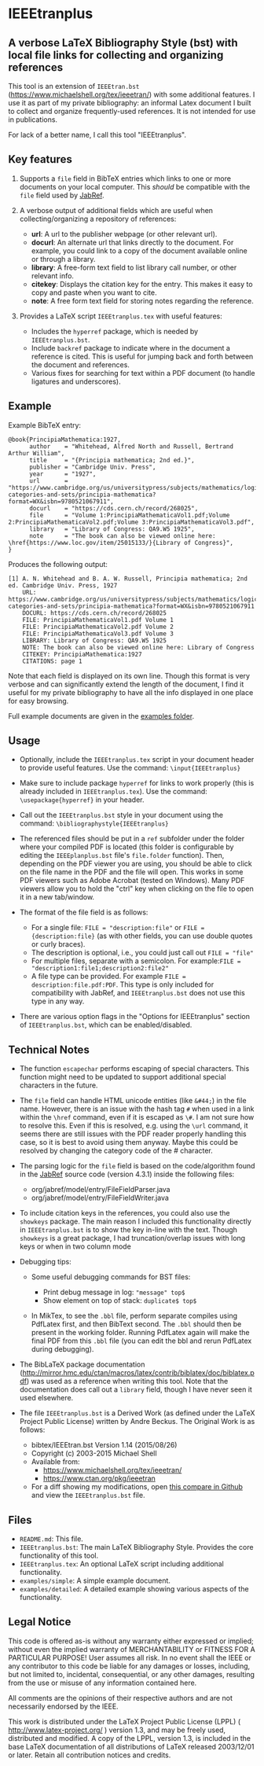 # IEEEtranplus

## A verbose LaTeX Bibliography Style (bst) with local file links for collecting and organizing references

This tool is an extension of `IEEEtran.bst` (https://www.michaelshell.org/tex/ieeetran/) with some additional features.
I use it as part of my private bibliography: an informal Latex document I built to collect and organize frequently-used references.
It is not intended for use in publications.

For lack of a better name, I call this tool "IEEEtranplus".

## Key features

1. Supports a `file` field in BibTeX entries which links to one or more documents on your local computer.
   This *should* be compatible with the `file` field used by [JabRef](https://www.jabref.org/).

2. A verbose output of additional fields which are useful when collecting/organizing a repository of references:
    - **url**:     A url to the publisher webpage (or other relevant url).
    - **docurl**:  An alternate url that links directly to the document. For example, you could link to a copy of the document
                   available online or through a library.  
    - **library**: A free-form text field to list library call number, or other relevant info.
    - **citekey**: Displays the citation key for the entry. This makes it easy to copy and paste when you want to cite.
    - **note**:    A free form text field for storing notes regarding the reference.

3. Provides a LaTeX script `IEEEtranplus.tex` with useful features:
    - Includes the `hyperref` package, which is needed by `IEEEtranplus.bst`.
    - Include `backref` package to indicate where in the document a reference is cited. This is useful for jumping
      back and forth between the document and references.
    - Various fixes for searching for text within a PDF document (to handle ligatures and underscores).

## Example
Example BibTeX entry:
```
@book{PrincipiaMathematica:1927,
      author    = "Whitehead, Alfred North and Russell, Bertrand Arthur William",
      title     = "{Principia mathematica; 2nd ed.}",
      publisher = "Cambridge Univ. Press",
      year      = "1927",
      url       = "https://www.cambridge.org/us/universitypress/subjects/mathematics/logic-categories-and-sets/principia-mathematica?format=WX&isbn=9780521067911",
      docurl    = "https://cds.cern.ch/record/268025",
      file      = "Volume 1:PrincipiaMathematicaVol1.pdf;Volume 2:PrincipiaMathematicaVol2.pdf;Volume 3:PrincipiaMathematicaVol3.pdf",
      library   = "Library of Congress: QA9.W5 1925",
      note      = "The book can also be viewed online here: \href{https://www.loc.gov/item/25015133/}{Library of Congress}",
}
```

Produces the following output:
```
[1] A. N. Whitehead and B. A. W. Russell, Principia mathematica; 2nd ed. Cambridge Univ. Press, 1927
    URL: https://www.cambridge.org/us/universitypress/subjects/mathematics/logic-categories-and-sets/principia-mathematica?format=WX&isbn=9780521067911
    DOCURL: https://cds.cern.ch/record/268025
    FILE: PrincipiaMathematicaVol1.pdf Volume 1
    FILE: PrincipiaMathematicaVol2.pdf Volume 2
    FILE: PrincipiaMathematicaVol3.pdf Volume 3
    LIBRARY: Library of Congress: QA9.W5 1925
    NOTE: The book can also be viewed online here: Library of Congress
    CITEKEY: PrincipiaMathematica:1927
    CITATIONS: page 1
```

Note that each field is displayed on its own line. Though this format is very verbose and can significantly extend the length
of the document, I find it useful for my private bibliography to have all the info displayed in one place for easy browsing.

Full example documents are given in the [examples folder](https://github.com/beckus/ieeetranplus/tree/main/examples).



## Usage
- Optionally, include the `IEEEtranplus.tex` script in your document header to provide useful features.
  Use the command: `\input{IEEEtranplus}`

- Make sure to include package `hyperref` for links to work properly (this is already included in `IEEEtranplus.tex`).
  Use the command: `\usepackage{hyperref}` in your header.

- Call out the `IEEEtranplus.bst` style in your document using the command: `\bibliographystyle{IEEEtranplus}`

- The referenced files should be put in a `ref` subfolder under the folder where your compiled PDF is located
  (this folder is configurable by editing the `IEEEplanplus.bst` file's `file.folder` function). Then, depending on the
  PDF viewer you are using, you should be able to click on the file name in the PDF and the file will open. This
  works in some PDF viewers such as Adobe Acrobat (tested on Windows). Many PDF viewers allow you to hold the
  "ctrl" key when clicking on the file to open it in a new tab/window.

- The format of the file field is as follows:
    - For a single file: `FILE = "description:file"` or `FILE = {description:file}`
      (as with other fields, you can use double quotes or curly braces).
    - The description is optional, i.e., you could just call out `FILE = "file"`
    - For multiple files, separate with a semicolon. For example:`FILE = "description1:file1;description2:file2"`
    - A file type can be provided. For example `FILE = description:file.pdf:PDF`.
      This type is only included for compatibility with JabRef, and `IEEEtranplus.bst` does not use this type in any way.

- There are various option flags in the "Options for IEEEtranplus" section of `IEEEtranplus.bst`, which can be enabled/disabled.
 


## Technical Notes
- The function `escapechar` performs escaping of special characters.
This function might need to be updated to support additional special characters in the future.

- The `file` field can handle HTML unicode entities (like `&#44;`) in the file name.
  However, there is an issue with the hash tag `#` when used in a link within the `\href` command, even if it is escaped as `\#`.
  I am not sure how to resolve this. Even if this is resolved, e.g. using the `\url` command, it seems there are still
  issues with the PDF reader properly handling this case, so it is best to avoid using them anyway.
  Maybe this could be resolved by changing the category code of the # character.

- The parsing logic for the `file` field is based on the code/algorithm found in the
  [JabRef](https://www.jabref.org/) source code (version 4.3.1) inside the following files:
    - org/jabref/model/entry/FileFieldParser.java
    - org/jabref/model/entry/FileFieldWriter.java

- To include citation keys in the references, you could also use the `showkeys` package. The main reason I included this
  functionality directly in `IEEEtranplus.bst` is to show the key in-line with the text. Though `showkeys` is a great package,
  I had truncation/overlap issues with long keys or when in two column mode 

- Debugging tips:
    - Some useful debugging commands for BST files:
        - Print debug message in log: `"message" top$`
        - Show element on top of stack: `duplicate$ top$`

    - In MikTex, to see the `.bbl` file, perform separate compiles using PdfLatex first, and then BibText second.
      The `.bbl` should then be present in the working folder. Running PdfLatex again will make the final PDF from this
      `.bbl` file (you can edit the bbl and rerun PdfLatex during debugging).

- The BibLaTeX package documentation (http://mirror.hmc.edu/ctan/macros/latex/contrib/biblatex/doc/biblatex.pdf) was used
  as a reference when writing this tool. Note that the documentation does call out a `library` field, though I have never
  seen it used elsewhere.

- The file `IEEEtranplus.bst` is a Derived Work (as defined under the LaTeX Project Public License) written by Andre Beckus.
  The Original Work is as follows:
    - bibtex/IEEEtran.bst  Version 1.14 (2015/08/26)
    - Copyright (c) 2003-2015 Michael Shell
    - Available from:
        - https://www.michaelshell.org/tex/ieeetran/
        - https://www.ctan.org/pkg/ieeetran
    - For a diff showing my modifications, open [this compare in Github](https://github.com/beckus/ieeetranplus/compare/original...main)
      and view the `IEEEtranplus.bst` file.



## Files

- `README.md`:         This file.
- `IEEEtranplus.bst`:  The main LaTeX Bibliography Style. Provides the core functionality of this tool.
- `IEEEtranplus.tex`:  An optional LaTeX script including additional functionality.
- `examples/simple`:   A simple example document.
- `examples/detailed`: A detailed example showing various aspects of the functionality.

## Legal Notice
This code is offered as-is without any warranty either expressed or
implied; without even the implied warranty of MERCHANTABILITY or
FITNESS FOR A PARTICULAR PURPOSE! 
User assumes all risk.
In no event shall the IEEE or any contributor to this code be liable for
any damages or losses, including, but not limited to, incidental,
consequential, or any other damages, resulting from the use or misuse
of any information contained here.

All comments are the opinions of their respective authors and are not
necessarily endorsed by the IEEE.

This work is distributed under the LaTeX Project Public License (LPPL)
( http://www.latex-project.org/ ) version 1.3, and may be freely used,
distributed and modified. A copy of the LPPL, version 1.3, is included
in the base LaTeX documentation of all distributions of LaTeX released
2003/12/01 or later.
Retain all contribution notices and credits.


